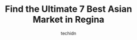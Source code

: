 ---
layout: ampstory
image: https://i0.wp.com/www.auto.or.id/wp-content/uploads/2023/06/al-madina-super-market-0-regina-1686325133.jpeg?resize=640,853
author: techidn
featured: false
description: Regina, Saskatchewan, Canada is a haven for Asian Market enthusiasts, boasting an impressive array of 7 top-notch establishments. Whether youre a seasoned connoisseur or simply curious to e
title: Find the Ultimate 7 Best Asian Market in Regina
cover:
   title: Find the Ultimate 7 Best Asian Market in Regina
   subtitle: AUTO.OR.ID
   background: https://www.auto.or.id/wp-content/uploads/2023/06/al-madina-super-market-0-regina-1686325133.jpeg

pages: 
 - layout: thirds
   top: <h1>#1 Great Asian Market North Store</h1>
   bottom: "<p>We loved this Asian Grocery store,  were not from Regina  we traveled 3 hours and Im gonna tell you it was worth it. Wish there was a store like this near me. I found ev</p>"
   background: https://www.auto.or.id/wp-content/uploads/2023/06/al-madina-super-market-1-regina-1686325135.jpeg
   backgroundblur: true
 - layout: thirds
   top: <h1>#2 Kuya Waynes Sari Store</h1>
   bottom: "<p>834 Albert St, Regina, SK S4R 2P5, Canada</p>"
   background: https://www.auto.or.id/wp-content/uploads/2023/06/al-madina-super-market-2-regina-1686325136.jpeg
   cta:
      link: https://www.auto.or.id/find-the-ultimate-7-best-asian-market-in-regina/
      text: Find the Ultimate 7 Best Asian Market in Regina
 - layout: thirds
   top: <h1>#3 Shah Foods & Halal Meats</h1>
   bottom: "<p>301 Victoria Ave E, Regina, SK S4N 0N6, Canada</p>"
   background: https://images.unsplash.com/photo-1610475426780-97170243d2c7?ixlib=rb-4.0.3&ixid=MnwxMjA3fDB8MHxwaG90by1wYWdlfHx8fGVufDB8fHx8&auto=format&fit=crop&w=640&h=853&q=80
   cta:
      link: https://www.auto.or.id/find-the-ultimate-7-best-asian-market-in-regina/
      text: Find the Ultimate 7 Best Asian Market in Regina
 - layout: thirds
   top: <h1>#4 Regina Halal Meat Bakery & Grocery</h1>
   bottom: "<p>229 Victoria Ave, Regina, SK S4N 0P4, Canada</p>"
   background: https://images.unsplash.com/photo-1494976351278-20cf4a33d65b?ixlib=rb-4.0.3&ixid=MnwxMjA3fDB8MHxwaG90by1wYWdlfHx8fGVufDB8fHx8&auto=format&fit=crop&w=640&h=853&q=80
   cta:
      link: https://www.auto.or.id/find-the-ultimate-7-best-asian-market-in-regina/
      text: Find the Ultimate 7 Best Asian Market in Regina
 - layout: thirds
   top: <h1>#5 Seoul Mart</h1>
   bottom: "<p>2101 Broad St, Regina, SK S4P 1Y6, Canada</p>"
   background: https://images.unsplash.com/photo-1528597469186-bddab681a37f?ixlib=rb-4.0.3&ixid=MnwxMjA3fDB8MHxwaG90by1wYWdlfHx8fGVufDB8fHx8&auto=format&fit=crop&w=640&h=853&q=80
   cta:
      link: https://www.auto.or.id/find-the-ultimate-7-best-asian-market-in-regina/
      text: Find the Ultimate 7 Best Asian Market in Regina
 - layout: thirds
   top: <h1>#6 Al Madina Super Market</h1>
   bottom: "<p>1621 11th Ave, Regina, SK S4P 0H5, Canada</p>"
   background: https://images.unsplash.com/photo-1632956557796-6868d5ecc6d2?ixlib=rb-4.0.3&ixid=MnwxMjA3fDB8MHxwaG90by1wYWdlfHx8fGVufDB8fHx8&auto=format&fit=crop&w=640&h=853&q=80
   cta:
      link: https://www.auto.or.id/find-the-ultimate-7-best-asian-market-in-regina/
      text: Find the Ultimate 7 Best Asian Market in Regina
 - layout: thirds
   top: <h1>#7 NAJAF FOODS Halal Meat & Grocery</h1>
   bottom: "<p>1665 Angus St, Regina, SK S4T 1Z3, Canada</p>"
   background: https://images.unsplash.com/photo-1617814065893-00757125efab?ixlib=rb-4.0.3&ixid=MnwxMjA3fDB8MHxwaG90by1wYWdlfHx8fGVufDB8fHx8&auto=format&fit=crop&w=640&h=853&q=80
   cta:
      link: https://www.auto.or.id/find-the-ultimate-7-best-asian-market-in-regina/
      text: Find the Ultimate 7 Best Asian Market in Regina
 - layout: thirds
   middle: Continue reading...
   background: https://images.unsplash.com/photo-1504215680853-026ed2a45def?ixlib=rb-4.0.3&ixid=MnwxMjA3fDB8MHxwaG90by1wYWdlfHx8fGVufDB8fHx8&auto=format&fit=crop&w=640&h=853&q=80
   cta:
      link: https://www.auto.or.id/find-the-ultimate-7-best-asian-market-in-regina/
      text: Find the Ultimate 7 Best Asian Market in Regina

---